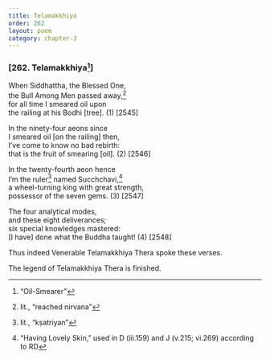 ```yaml
---
title: Telamakkhiya
order: 262
layout: poem
category: chapter-3
---
```


### \[262. Telamakkhiya[^1]\]

When Siddhattha, the Blessed One,  
the Bull Among Men passed away,[^2]  
for all time I smeared oil upon  
the railing at his Bodhi \[tree\]. (1) \[2545\]

In the ninety-four aeons since  
I smeared oil \[on the railing\] then,  
I’ve come to know no bad rebirth:  
that is the fruit of smearing \[oil\]. (2) \[2546\]

In the twenty-fourth aeon hence  
I’m the ruler[^3] named Su<span class="diacritics" data-state="on">c</span><span class="no-diacritics" data-state="off">ch</span>chavi,[^4]  
a wheel-turning king with great strength,  
possessor of the seven gems. (3) \[2547\]

The four analytical modes,  
and these eight deliverances;  
six special knowledges mastered:  
\[I have\] done what the Buddha taught! (4) \[2548\]

Thus indeed Venerable Telamakkhiya Thera spoke these verses.

The legend of Telamakkhiya Thera is finished.

[^1]: “Oil-Smearer”

[^2]: lit., “reached nirvana”

[^3]: lit., “kṣatriyan”

[^4]: “Having Lovely Skin,” used in D (iii.159) and J (v.215; vi.269) according to RD
